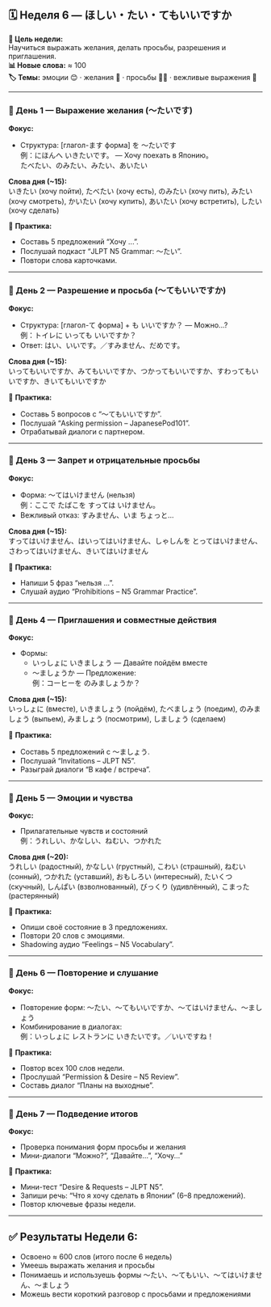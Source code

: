 ## 🗓️ Неделя 6 — ほしい・たい・てもいいですか  
**🎯 Цель недели:**  
Научиться выражать желания, делать просьбы, разрешения и приглашения.  
**📊 Новые слова:** ≈ 100  
**🏷️ Темы:** эмоции 😊 · желания 🙏 · просьбы 🙇‍♀️ · вежливые выражения 💬  

---

### 📅 День 1 — Выражение желания (～たいです)
**Фокус:**  
- Структура: [глагол-ます форма] を ～たいです  
  例：にほんへ いきたいです。 — Хочу поехать в Японию。  
  たべたい、のみたい、みたい、あいたい  

**Слова дня (~15):**  
いきたい (хочу пойти), たべたい (хочу есть), のみたい (хочу пить), みたい (хочу смотреть), かいたい (хочу купить), あいたい (хочу встретить), したい (хочу сделать)

🧩 **Практика:**  
- Составь 5 предложений “Хочу ...”.  
- Послушай подкаст “JLPT N5 Grammar: ～たい”.  
- Повтори слова карточками.  

---

### 📅 День 2 — Разрешение и просьба (～てもいいですか)
**Фокус:**  
- Структура: [глагол-て форма] + も いいですか？ — Можно...?  
  例：トイレに いっても いいですか？  
- Ответ: はい、いいです。／すみません、だめです。  

**Слова дня (~15):**  
いってもいいですか、みてもいいですか、つかってもいいですか、すわってもいいですか、きいてもいいですか  

🧩 **Практика:**  
- Составь 5 вопросов с “～てもいいですか”.  
- Послушай “Asking permission – JapanesePod101”.  
- Отрабатывай диалоги с партнером.  

---

### 📅 День 3 — Запрет и отрицательные просьбы  
**Фокус:**  
- Форма: ～てはいけません (нельзя)  
  例：ここで たばこを すっては いけません。  
- Вежливый отказ: すみません、いま ちょっと...  

**Слова дня (~15):**  
すってはいけません、はいってはいけません、しゃしんを とってはいけません、さわってはいけません、きいてはいけません  

🧩 **Практика:**  
- Напиши 5 фраз “нельзя ...”.  
- Слушай аудио “Prohibitions – N5 Grammar Practice”.  

---

### 📅 День 4 — Приглашения и совместные действия  
**Фокус:**  
- Формы:  
  - いっしょに いきましょう — Давайте пойдём вместе  
  - ～ましょうか — Предложение:  
    例：コーヒーを のみましょうか？  

**Слова дня (~15):**  
いっしょに (вместе), いきましょう (пойдём), たべましょう (поедим), のみましょう (выпьем), みましょう (посмотрим), しましょう (сделаем)  

🧩 **Практика:**  
- Составь 5 предложений с ～ましょう.  
- Послушай “Invitations – JLPT N5”.  
- Разыграй диалоги “В кафе / встреча”.  

---

### 📅 День 5 — Эмоции и чувства  
**Фокус:**  
- Прилагательные чувств и состояний  
  例：うれしい、かなしい、ねむい、つかれた  

**Слова дня (~20):**  
うれしい (радостный), かなしい (грустный), こわい (страшный), ねむい (сонный), つかれた (уставший), おもしろい (интересный), たいくつ (скучный), しんぱい (взволнованный), びっくり (удивлённый), こまった (растерянный)

🧩 **Практика:**  
- Опиши своё состояние в 3 предложениях.  
- Повтори 20 слов с эмоциями.  
- Shadowing аудио “Feelings – N5 Vocabulary”.  

---

### 📅 День 6 — Повторение и слушание  
**Фокус:**  
- Повторение форм: ～たい、～てもいいですか、～てはいけません、～ましょう  
- Комбинирование в диалогах:  
  例：いっしょに レストランに いきたいです。／いいですね！  

🧩 **Практика:**  
- Повтор всех 100 слов недели.  
- Прослушай “Permission & Desire – N5 Review”.  
- Составь диалог “Планы на выходные”.  

---

### 📅 День 7 — Подведение итогов  
**Фокус:**  
- Проверка понимания форм просьбы и желания  
- Мини-диалоги “Можно?”, “Давайте...”, “Хочу...”  

🧩 **Практика:**  
- Мини-тест “Desire & Requests – JLPT N5”.  
- Запиши речь: “Что я хочу сделать в Японии” (6–8 предложений).  
- Повтор ключевые фразы недели.  

---

## ✅ Результаты Недели 6:
- Освоено ≈ 600 слов (итого после 6 недель)  
- Умеешь выражать желания и просьбы  
- Понимаешь и используешь формы ～たい、～てもいい、～てはいけません、～ましょう  
- Можешь вести короткий разговор с просьбами и предложениями  

